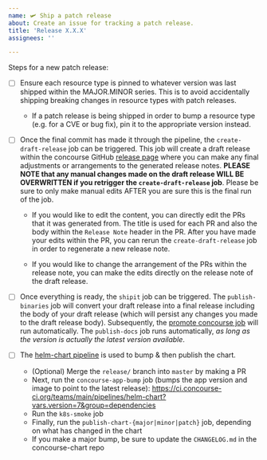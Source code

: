 ```yaml
---
name: 🛩 Ship a patch release
about: Create an issue for tracking a patch release.
title: 'Release X.X.X'
assignees: ''

---
```


Steps for a new patch release:

* [ ] Ensure each resource type is pinned to whatever version was last shipped within the MAJOR.MINOR series. This is to avoid accidentally shipping breaking changes in resource types with patch releases.

  * If a patch release is being shipped in order to bump a resource type (e.g. for a CVE or bug fix), pin it to the appropriate version instead.

* [ ] Once the final commit has made it through the pipeline, the `create-draft-release` job can be triggered. This job will create a draft release within the concourse GitHub [release page](https://github.com/concourse/concourse/releases) where you can make any final adjustments or arrangements to the generated release notes. **PLEASE NOTE that any manual changes made on the draft release WILL BE OVERWRITTEN if you retrigger the `create-draft-release` job**. Please be sure to only make manual edits AFTER you are sure this is the final run of the job.

  * If you would like to edit the content, you can directly edit the PRs that it was generated from. The title is used for each PR and also the body within the `Release Note` header in the PR. After you have made your edits within the PR, you can rerun the `create-draft-release` job in order to regenerate a new release note.

  * If you would like to change the arrangement of the PRs within the release note, you can make the edits directly on the release note of the draft release. 

* [ ] Once everything is ready, the `shipit` job can be triggered. The `publish-binaries` job will convert your draft release into a final release including the body of your draft release (which will persist any changes you made to the draft release body). Subsequently, the [promote concourse job](https://ci.concourse-ci.org/teams/main/pipelines/promote) will run automatically. The `publish-docs` job runs automatically, *as long as the version is actually the latest version available*.

* [ ] The [helm-chart pipeline](https://ci.concourse-ci.org/teams/main/pipelines/helm-chart?group=dependencies&group=publish) is used to bump & then publish the chart.
  * (Optional) Merge the `release/` branch into `master` by making a PR
  * Next, run the `concourse-app-bump` job (bumps the app version and image to point to the latest release): https://ci.concourse-ci.org/teams/main/pipelines/helm-chart?vars.version=7&group=dependencies
  * Run the `k8s-smoke` job
  * Finally, run the `publish-chart-{major|minor|patch}` job, depending on what has changed in the chart
  * If you make a major bump, be sure to update the `CHANGELOG.md` in the concourse-chart repo
